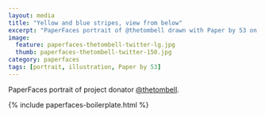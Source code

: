 ```yaml
---
layout: media
title: "Yellow and blue stripes, view from below"
excerpt: "PaperFaces portrait of @thetombell drawn with Paper by 53 on an iPad."
image: 
  feature: paperfaces-thetombell-twitter-lg.jpg
  thumb: paperfaces-thetombell-twitter-150.jpg
category: paperfaces
tags: [portrait, illustration, Paper by 53]
---
```


PaperFaces portrait of project donator [@thetombell](http://twitter.com/thetombell).

{% include paperfaces-boilerplate.html %}